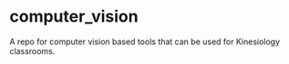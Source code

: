 # computer_vision
A repo for computer vision based tools that can be used for Kinesiology classrooms.
